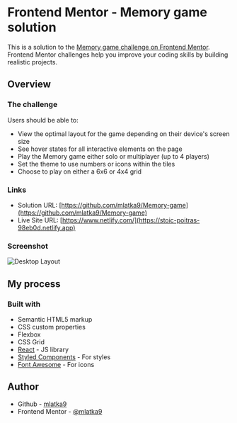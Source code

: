 # Frontend Mentor - Memory game solution

This is a solution to the [Memory game challenge on Frontend Mentor](https://www.frontendmentor.io/challenges/memory-game-vse4WFPvM). Frontend Mentor challenges help you improve your coding skills by building realistic projects. 


## Overview

### The challenge

Users should be able to:

- View the optimal layout for the game depending on their device's screen size
- See hover states for all interactive elements on the page
- Play the Memory game either solo or multiplayer (up to 4 players)
- Set the theme to use numbers or icons within the tiles
- Choose to play on either a 6x6 or 4x4 grid

### Links

- Solution URL: [https://github.com/mlatka9/Memory-game](https://github.com/mlatka9/Memory-game)
- Live Site URL: [https://www.netlify.com/](https://stoic-poitras-98eb0d.netlify.app)

### Screenshot


![Desktop Layout](https://user-images.githubusercontent.com/72691985/144419585-5cca8610-b166-4d07-bf98-dd529b839165.PNG)


## My process

### Built with

- Semantic HTML5 markup
- CSS custom properties
- Flexbox
- CSS Grid
- [React](https://reactjs.org/) - JS library
- [Styled Components](https://styled-components.com/) - For styles
- [Font Awesome](https://fontawesome.com/) - For icons

## Author

- Github - [mlatka9](https://github.com/mlatka9)
- Frontend Mentor - [@mlatka9](https://www.frontendmentor.io/profile/mlatka9)
